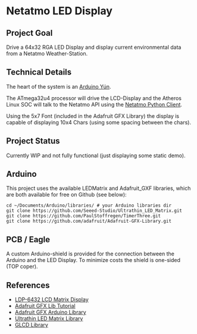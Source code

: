 Netatmo LED Display
===================

Project Goal
------------

Drive a 64x32 RGA LED Display and display current environmental data
from a Netatmo Weather-Station.

Technical Details
-----------------

The heart of the system is an
[Arduino Yún](http://arduino.cc/en/Main/ArduinoBoardYun?from=Products.ArduinoYUN).

The ATmega32u4 processor will drive the LCD-Display and the Atheros
Linux SOC will talk to the Netatmo API using the
[Netatmo Python Client](https://github.com/remuslazar/netatmo-python).

Using the 5x7 Font (included in the Adafruit GFX Library) the display
is capable of displaying 10x4 Chars (using some spacing between the
chars).


Project Status
--------------

Currently WIP and not fully functional (just displaying some static
demo).

Arduino
-------

This project uses the available LEDMatrix and Adafruit_GXF libraries,
which are both available for free on Github (see below):

```
cd ~/Documents/Arduino/libraries/ # your Arduino libraries dir
git clone https://github.com/Seeed-Studio/Ultrathin_LED_Matrix.git
git clone https://github.com/PaulStoffregen/TimerThree.git
git clone https://github.com/adafruit/Adafruit-GFX-Library.git
```

PCB / Eagle
-----------

A custom Arduino-shield is provided for the connection between the
Arduino and the LED Display. To minimize costs the shield is one-sided
(TOP coper).


References
----------

* [LDP-6432 LCD Matrix Display](http://www.embeddedadventures.com/led_matrix_display_LDP-6432.html)
* [Adafruit GFX Lib Tutorial](https://learn.adafruit.com/downloads/pdf/adafruit-gfx-graphics-library.pdf)
* [Adafruit GFX Arduino Library](https://github.com/adafruit/Adafruit-GFX-Library)
* [Ultrathin LED Matrix Library](https://github.com/Seeed-Studio/Ultrathin_LED_Matrix)
* [GLCD Library](https://github.com/andygock/glcd)
